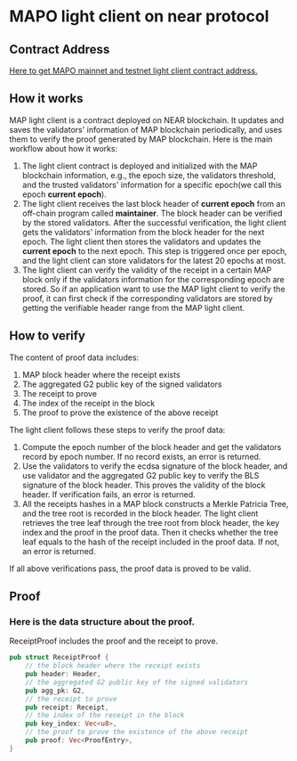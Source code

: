 # MAPO light client on near protocol

## Contract Address

[Here to get MAPO mainnet and testnet light client contract address.](/develop/light-client/README.md)


## How it works

MAP light client is a contract deployed on NEAR blockchain. It updates and saves the validators' information of MAP
blockchain periodically, and uses them to verify the proof generated by MAP blockchain. Here is the main workflow about
how it works:

1. The light client contract is deployed and initialized with the MAP blockchain information, e.g., the epoch size, the
   validators threshold, and the trusted validators' information for a specific epoch(we call this epoch **current
   epoch**).
2. The light client receives the last block header of **current epoch** from an off-chain program called **maintainer**.
   The block header can be verified by the stored validators. After the successful verification, the light client gets
   the
   validators' information from the block header for the next epoch. The light client then stores the validators and
   updates
   the **current epoch** to the next epoch. This step is triggered once per epoch, and the light client can store
   validators
   for the latest 20 epochs at most.
3. The light client can verify the validity of the receipt in a certain MAP block only if the validators information
   for the corresponding epoch are stored. So if an application want to use the MAP light client to verify the proof, it
   can
   first check if the corresponding validators are stored by getting the verifiable header range from the MAP light
   client.

## How to verify

The content of proof data includes:

1. MAP block header where the receipt exists
2. The aggregated G2 public key of the signed validators
3. The receipt to prove
4. The index of the receipt in the block
5. The proof to prove the existence of the above receipt

The light client follows these steps to verify the proof data:

1. Compute the epoch number of the block header and get the validators record by epoch number. If no record exists,
   an error is returned.
2. Use the validators to verify the ecdsa signature of the block header, and use validator and the aggregated G2 public
   key to verify the BLS signature of the block header. This proves the validity of the block header. If verification
   fails, an error is returned.
3. All the receipts hashes in a MAP block constructs a Merkle Patricia Tree, and the tree root is recorded in the block
   header. The light client retrieves the tree leaf through the tree root from block header, the key index and
   the proof in the proof data. Then it checks whether the tree leaf equals to the hash of the receipt included in the
   proof data. If not, an error is returned.

If all above verifications pass, the proof data is proved to be valid.

## Proof

### Here is the data structure about the proof.

ReceiptProof includes the proof and the receipt to prove.

```rust
pub struct ReceiptProof {
    // the block header where the receipt exists
    pub header: Header,
    // the aggregated G2 public key of the signed validators
    pub agg_pk: G2,
    // the receipt to prove
    pub receipt: Receipt,
    // the index of the receipt in the block
    pub key_index: Vec<u8>,
    // the proof to prove the existence of the above receipt
    pub proof: Vec<ProofEntry>,
}
```
